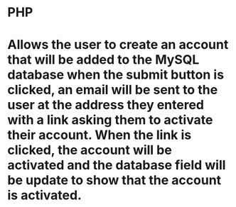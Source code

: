 # PHP
# Allows the user to create an account that will be added to the MySQL database when the submit button is clicked, an email will be sent to the user at the address they entered with a link asking them to activate their account. When the link is clicked, the account will be activated and the database field will be update to show that the account is activated.
